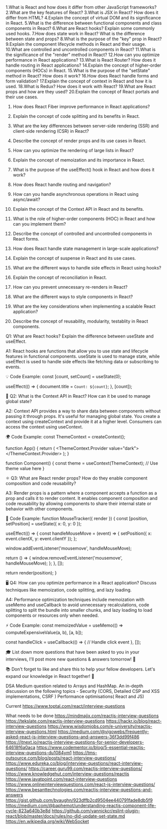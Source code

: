 1.What is React and how does it differ from other JavaScript frameworks?
2.What are the key features of React?
3.What is JSX in React? How does it differ from HTML?
4.Explain the concept of virtual DOM and its significance in React.
5.What is the difference between functional components and class components in React?
6.What are React hooks? Explain some commonly used hooks.
7.How does state work in React? What is the difference between state and props?
8.What is the purpose of the "key" prop in React?
9.Explain the component lifecycle methods in React and their usage.
10.What are controlled and uncontrolled components in React?
11.What is the significance of the "render" method in React?
12.How can you optimize performance in React applications?
13.What is React Router? How does it handle routing in React applications?
14.Explain the concept of higher-order components (HOCs) in React.
15.What is the purpose of the "setState" method in React? How does it work?
16.How does React handle forms and form validation?
17.Explain the concept of context in React and how it is used.
18.What is Redux? How does it work with React?
19.What are React props and how are they used?
20.Explain the concept of React portals and their use cases.
1. How does React Fiber improve performance in React applications?
2. Explain the concept of code splitting and its benefits in React.
3. What are the key differences between server-side rendering (SSR) and client-side rendering (CSR) in React?
4. Describe the concept of render props and its use cases in React.
5. How can you optimize the rendering of large lists in React?

6. Explain the concept of memoization and its importance in React.
7. What is the purpose of the useEffect() hook in React and how does it work?
8. How does React handle routing and navigation?
9. How can you handle asynchronous operations in React using async/await?
10. Explain the concept of the Context API in React and its benefits.

11. What is the role of higher-order components (HOC) in React and how can you implement them?
12. Describe the concept of controlled and uncontrolled components in React forms.
13. How does React handle state management in large-scale applications?
14. Explain the concept of suspense in React and its use cases.
15. What are the different ways to handle side effects in React using hooks?

16. Explain the concept of reconciliation in React.
17. How can you prevent unnecessary re-renders in React?
18. What are the different ways to style components in React?
19. What are the key considerations when implementing a scalable React application?
20. Describe the concept of reusability, modularity, testablity in React components.

 Q1: What are React hooks? Explain the difference between useState and useEffect.

A1: React hooks are functions that allow you to use state and lifecycle features in functional components. useState is used to manage state, while useEffect is used to handle side effects like fetching data or subscribing to events.

💡 Code Example:
const [count, setCount] = useState(0);

useEffect(() => {
 document.title = `Count: ${count}`;
}, [count]);

🧩 Q2: What is the Context API in React? How can it be used to manage global state?

A2: Context API provides a way to share data between components without passing it through props. It's useful for managing global state. You create a context using createContext and provide it at a higher level. Consumers can access the context using useContext.

🌍 Code Example:
const ThemeContext = createContext();

function App() {
 return (
  <ThemeContext.Provider value="dark">
   <Component />
  </ThemeContext.Provider>
 );
}

function Component() {
 const theme = useContext(ThemeContext);
 // Use theme value here
}

⚛️ Q3: What are React render props? How do they enable component composition and code reusability?

A3: Render props is a pattern where a component accepts a function as a prop and calls it to render content. It enables component composition and code reusability by allowing components to share their internal state or behavior with other components.

🔄 Code Example:
function MouseTracker({ render }) {
 const [position, setPosition] = useState({ x: 0, y: 0 });

 useEffect(() => {
  const handleMouseMove = (event) => {
   setPosition({ x: event.clientX, y: event.clientY });
  };

  window.addEventListener('mousemove', handleMouseMove);

  return () => {
   window.removeEventListener('mousemove', handleMouseMove);
  };
 }, []);

 return render(position);
}

🖥️ Q4: How can you optimize performance in a React application? Discuss techniques like memoization, code splitting, and lazy loading.

A4: Performance optimization techniques include memoization with useMemo and useCallback to avoid unnecessary recalculations, code splitting to split the bundle into smaller chunks, and lazy loading to load components or resources only when needed.

⚡️ Code Example:
const memoizedValue = useMemo(() => computeExpensiveValue(a, b), [a, b]);

const handleClick = useCallback(() => {
 // Handle click event
}, []);

🎓 List down more questions that have been asked to you in your interviews, I'll post more new questions & answers tomorrow! 💬

📚 Don't forget to like and share this to help your fellow developers. Let's expand our knowledge in React together! 🚀


DSA Medium question related to Arrays and HashMap.
An in-depth discussion on the following topics -
Security (CORS, Detailed CSP and XSS implementations, CSRF )
Performance optimisations( React and JS)


Current
https://www.toptal.com/react/interview-questions


What needs to be done
https://mindmajix.com/reactjs-interview-questions
https://tekslate.com/reactjs-interview-questions
https://hackr.io/blog/react-interview-questions
https://www.wisdomjobs.com/e-university/reactjs-interview-questions.html
https://medium.com/@vigowebs/frequently-asked-react-js-interview-questions-and-answers-36f3dd99f486
https://itnext.io/reactjs-interview-questions-for-senior-developers-64618f6a0aca
https://www.codementor.io/blog/5-essential-reactjs-interview-questions-du1084ym1
https://tms-outsource.com/blog/posts/react-interview-questions/
https://www.edureka.co/blog/interview-questions/react-interview-questions/
https://career.guru99.com/reactjs-interview-questions/
https://www.knowledgehut.com/interview-questions/reactjs
https://www.javatpoint.com/react-interview-questions
https://www.onlineinterviewquestions.com/react-js-interview-questions/
https://www.besanttechnologies.com/reactjs-interview-questions-and-answers
https://gist.github.com/bvaughn/923dffb2cd9504ee440791fade8db5f9
https://medium.com/@baphemot/understanding-reactjs-component-life-cycle-823a640b3e8d
https://github.com/yannickcr/eslint-plugin-react/blob/master/docs/rules/no-did-update-set-state.md
https://en.wikipedia.org/wiki/WebSocket
